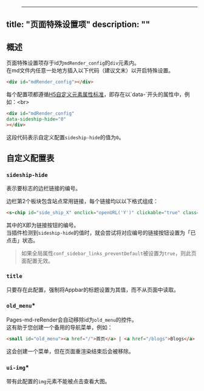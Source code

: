 >---
title: "页面特殊设置项"
description: ""
---

## 概述
页面特殊设置项存于id为`mdRender_config`的`div`元素内。<br>
在md文件内任意一处地方插入以下代码（建议文末）以开启特殊设置。
```html
<div id="mdRender_config"></div>
```

每个配置项都遵循[H5自定义元素属性标准](https://developer.mozilla.org/zh-CN/docs/Web/HTML/Global_attributes/data-*)，即存在以`data-`开头的属性中，例如：<br>
```html
<div id="mdRender_config"
data-sideship-hide="0"
></div>
```
这段代码表示自定义配置`sideship-hide`的值为`0`。<br>

## 自定义配置表
### `sideship-hide`
表示要标志的边栏链接的编号。<br>

边栏第2个板块包含站点常用链接，每个链接均以以下格式组成：
```html
<s-chip id="side_ship_X" onclick="openURL('Y')" clickable="true" class="sidebar_btn">Z</s-chip>
```
其中的X即为链接按钮的编号。<br>
当插件检测到`sideship-hide`的值时，就会尝试将对应编号的链接按钮设置为「已点击」状态。<br>

> 如果全局属性`conf_sidebar_links_preventDefault`被设置为`true`，则此页面配置无效。

### `title`
只要存在此配置，强制将Appbar的标题设置为其值，而不从页面中读取。

### `old_menu`*
Pages-md-reRender会自动移除id为`old_menu`的控件。<br>
这有助于您创建一个备用的导航菜单，例如：
```html
<small id="old_menu"><a href="/">首页</a> | <a href="/blogs">Blogs</a> | <a href="/Project">项目合集</a><br></small><small><a href="../../">←返回</a> | 创建：2024-06-05 | 最后更新：2024-06-05</small><br>
```
这会创建一个菜单，但在页面重渲染结束后会被移除。

### `ui-img`*
带有此配置的`img`元素不能被点击查看大图。

<script src="https://unpkg.com/sober@0.4.2/dist/sober.min.js"></script><script src="https://kdxiaoyi.top/Pages-md-reRender/res/pmdrr.js"></script>